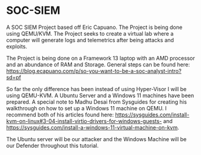 # SOC-SIEM
A SOC SIEM Project based off Eric Capuano. The Project is being done using QEMU/KVM. The Project seeks to create a virtual lab where a computer will generate logs and telemetrics after being attacks and exploits.


The Project is being done on a Framework 13 laptop with an AMD processor and an abundance of RAM and Storage. General steps can be found here: https://blog.ecapuano.com/p/so-you-want-to-be-a-soc-analyst-intro?sd=pf 

So far the only difference has been instead of using Hyper-Visor I will be using QEMU-KVM. A Ubuntu Server and a Windows 11 machines have been prepared. A special note to Madhu Desai from Sysguides for
creating his walkthrough on how to set up a Windows 11 machine on QEMU. I recommend both of his articles found here: https://sysguides.com/install-kvm-on-linux#3-04-install-virtio-drivers-for-windows-guests- and https://sysguides.com/install-a-windows-11-virtual-machine-on-kvm.

The Ubuntu server will be our attacker and the Windows Machine will be our Defender throughout this tutorial.
